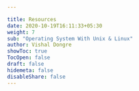 ```yaml
---

title: Resources
date: 2020-10-19T16:11:33+05:30
weight: 7
sub: "Operating System With Unix & Linux"
author: Vishal Dongre
showToc: true
TocOpen: false
draft: false
hidemeta: false
disableShare: false
---
```


